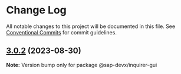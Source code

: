 # Change Log

All notable changes to this project will be documented in this file.
See [Conventional Commits](https://conventionalcommits.org) for commit guidelines.

## [3.0.2](https://github.com/SAP/inquirer-gui/compare/v3.0.1...v3.0.2) (2023-08-30)

**Note:** Version bump only for package @sap-devx/inquirer-gui
